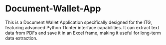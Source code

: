 # Document-Wallet-App
This is a Document Wallet Application specifically designed for the ITG, featuring advanced Python Tkinter interface capabilities. It can extract text data from PDFs and save it in an Excel frame, making it useful for long-term data extraction.

